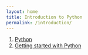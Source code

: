 ```yaml
---
layout: home
title: Introduction to Python
permalink: /introduction/
---
```


1. [Python](1-python)
1. [Getting started with Python](2)
